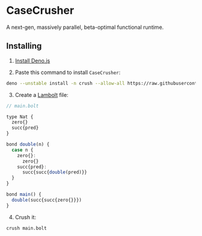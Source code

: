 # CaseCrusher

A next-gen, massively parallel, beta-optimal functional runtime.

## Installing

1. [Install Deno.js](https://deno.land/manual/getting_started/installation)

2. Paste this command to install `CaseCrusher`:

```bash
deno --unstable install -n crush --allow-all https://raw.githubusercontent.com/kindelia/CaseCrusher/master/src/main.ts
```

3. Create a [Lambolt](https://github.com/kindelia/lambolt) file:

```javascript
// main.bolt

type Nat {
  zero{}
  succ{pred}
}

bond double(n) {
  case n {
    zero{}:
      zero{}
    succ{pred}:
      succ{succ{double(pred)}}
  }
}

bond main() {
  double(succ{succ{zero{}}})
}
```

4. Crush it:

```bash
crush main.bolt
```
